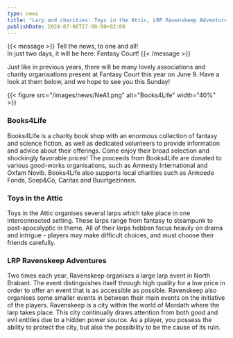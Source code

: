 ```yaml
--- 
type: news 
title: "Larp and charities: Toys in the Attic, LRP Ravenskeep Adventures, Books4life." 
publishDate: 2024-07-06T17:00:00+02:00 
--- 
```


{{< message >}}
Tell the news, to one and all!\
In just two days, it will be here: Fantasy Court!
{{< /message >}}

Just like in previous years, there will be many lovely associations and charity organisations present at Fantasy Court this year on June 9. Have a look at them below, and we hope to see you this Sunday!

{{< figure src="/images/news/NeA1.png" alt="Books4Life" width="40%" >}}
### Books4Life
Books4Life is a charity book shop with an enormous collection of fantasy and science fiction, as well as dedicated volunteers to provide information and advice about their offerings. Come enjoy their broad selection and shockingly favorable prices! The proceeds from Books4Life are donated to various good-works organisations, such as Amnesty International and Oxfam Novib. Books4Life also supports local charities such as Armoede Fonds, Soep&Co, Caritas and Buurtgezinnen. 

### Toys in the Attic
Toys in the Attic organises several larps which take place in one interconnected setting. These larps range from fantasy to steampunk to post-apocalyptic in theme. All of their larps hebben focus heavily on drama and intrigue - players may make difficult choices, and must choose their friends carefully. 

### LRP Ravenskeep Adventures
Two times each year, Ravenskeep organises a large larp event in North Brabant. The event distinguishes itself through high quality for a low price in order to offer an event that is as accessible as possible. Ravenskeep also organises some smaller events in between their main events on the initiative of the players. 
Ravenskeep is a city within the world of Mordath where the larp takes place. This city continually draws attention from both good and evil entities due to a hidden power source. As a player, you possess the ability to protect the city, but also the possibility to be the cause of its ruin.
